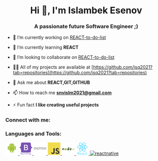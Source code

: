 <h1 align="center">Hi 👋, I'm Islambek Esenov</h1>
<h3 align="center">A passionate future Software Engineer ;)</h3>

- 🔭 I’m currently working on [REACT-to-do-list](https://github.com/isq2021/to-do-list-REACT)

- 🌱 I’m currently learning **REACT**

- 👯 I’m looking to collaborate on [REACT-to-do-list](https://github.com/isq2021/to-do-list-REACT)

- 👨‍💻 All of my projects are available at [https://github.com/isq2021?tab=repositories](https://github.com/isq2021?tab=repositories)

- 💬 Ask me about **REACT,GIT,GITHUB**

- 📫 How to reach me **snvislm2021@gmail.com**

- ⚡ Fun fact **I like creating useful projects**

<h3 align="left">Connect with me:</h3>
<p align="left">
</p>

<h3 align="left">Languages and Tools:</h3>
<p align="left"> <a href="https://developer.android.com" target="_blank" rel="noreferrer"> <img src="https://raw.githubusercontent.com/devicons/devicon/master/icons/android/android-original-wordmark.svg" alt="android" width="40" height="40"/> </a> <a href="https://getbootstrap.com" target="_blank" rel="noreferrer"> <img src="https://raw.githubusercontent.com/devicons/devicon/master/icons/bootstrap/bootstrap-plain-wordmark.svg" alt="bootstrap" width="40" height="40"/> </a> <a href="https://expressjs.com" target="_blank" rel="noreferrer"> <img src="https://raw.githubusercontent.com/devicons/devicon/master/icons/express/express-original-wordmark.svg" alt="express" width="40" height="40"/> </a> <a href="https://developer.mozilla.org/en-US/docs/Web/JavaScript" target="_blank" rel="noreferrer"> <img src="https://raw.githubusercontent.com/devicons/devicon/master/icons/javascript/javascript-original.svg" alt="javascript" width="40" height="40"/> </a> <a href="https://nodejs.org" target="_blank" rel="noreferrer"> <img src="https://raw.githubusercontent.com/devicons/devicon/master/icons/nodejs/nodejs-original-wordmark.svg" alt="nodejs" width="40" height="40"/> </a> <a href="https://reactjs.org/" target="_blank" rel="noreferrer"> <img src="https://raw.githubusercontent.com/devicons/devicon/master/icons/react/react-original-wordmark.svg" alt="react" width="40" height="40"/> </a> <a href="https://reactnative.dev/" target="_blank" rel="noreferrer"> <img src="https://reactnative.dev/img/header_logo.svg" alt="reactnative" width="40" height="40"/> </a> </p>

